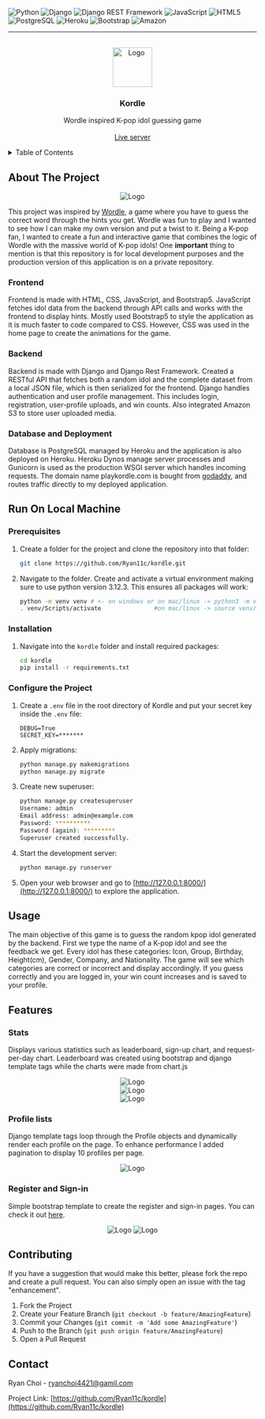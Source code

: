 <!-- Improved compatibility of back to top link: See: https://github.com/othneildrew/Best-README-Template/pull/73 -->
<a id="readme-top"></a>
![Python][python-url]
![Django][django-url]
![Django REST Framework][djangorest-url]
![JavaScript][js-url]
![HTML5][html-url]
![PostgreSQL][postgres-url]
![Heroku][heroku-url]
![Bootstrap][bootstrap-url]
![Amazon][amazon-url]

<hr/>

<!-- PROJECT LOGO -->
<br />
<div align="center">
    <img src="https://github.com/user-attachments/assets/9a6db567-c3e9-46d9-af35-362e246f9aae" alt="Logo" width="80" height="80">
    <h3 align="center">Kordle</h3>
    <p align="center">
        Wordle inspired K-pop idol guessing game
        <br />
        <br />
        <a href="https://www.playkordle.com/">Live server</a>
    </p>
</div>


<!-- TABLE OF CONTENTS -->
<details>
  <summary>Table of Contents</summary>
  <ol>
    <li>
      <a href="#about-the-project">About The Project</a>
      <ul>
        <li><a href="#frontend">Frontend</a></li>
        <li><a href="#backend">Backend</a></li>
        <li><a href="#database-and-deployment">Database and Deployment</a></li>
      </ul>
    </li>
    <li>
      <a href="#run-on-local-machine">Run On Local Machine</a>
      <ul>
        <li><a href="#prerequisites">Prerequisites</a></li>
        <li><a href="#installation">Installation</a></li>
        <li><a href="#configure-the-project">Configure the Project</a></li>
      </ul>
    </li>
    <li><a href="#usage">Usage</a></li>
    <li><a href="#features">Features</a></li>
    <li><a href="#contributing">Contributing</a></li>
    <li><a href="#contact">Contact</a></li>
  </ol>
</details>


<!-- ABOUT THE PROJECT -->
## About The Project

<div align="center">
  <img src="https://github.com/user-attachments/assets/7359efc2-3d0d-4252-8c16-d23b2911bd18" alt="Logo">
</div>

This project was inspired by <a href="https://www.nytimes.com/games/wordle/index.html">Wordle</a>, a game where you have to guess the correct word through the hints you get. Wordle was fun to play and I wanted to see how I can make my own version and put a twist to it. Being a K-pop fan, I wanted to create a fun and interactive game that combines the logic of Wordle with the massive world of K-pop idols! One <strong>important</strong> thing to mention is that this repository is for local development purposes and the production version of this application is on a private repository.

### Frontend
Frontend is made with HTML, CSS, JavaScript, and Bootstrap5. JavaScript fetches idol data from the backend through API calls and works with the frontend to display hints. Mostly used Bootstrap5 to style the application as it is much faster to code compared to CSS. However, CSS was used in the home page to create the animations for the game.

### Backend
Backend is made with Django and Django Rest Framework. Created a RESTful API that fetches both a random idol and the complete dataset from a local JSON file, which is then serialized for the frontend. Django handles authentication and user profile management. This includes login, registration, user-profile uploads, and win counts. Also integrated Amazon S3 to store user uploaded media.

### Database and Deployment
Database is PostgreSQL managed by Heroku and the application is also deployed on Heroku. Heroku Dynos manage server processes and Gunicorn is used as the production WSGI server which handles incoming requests. The domain name playkordle.com is bought from <a href="https://www.godaddy.com">godaddy</a>, and routes traffic directly to my deployed application.


<!-- GETTING STARTED -->
## Run On Local Machine
### Prerequisites

1. Create a folder for the project and clone the repository into that folder:
    
   ```bash
   git clone https://github.com/Ryan11c/kordle.git
   ```
2. Navigate to the folder. Create and activate a virtual environment making sure to use python version 3.12.3. This ensures all packages will work:
   
   ```bash
   python -m venv venv # <- on windows or on mac/linux -> python3 -m venv venv
   . venv/Scripts/activate               #on mac/linux -> source venv/bin/activate
   ```

### Installation

1. Navigate into the `kordle` folder and install required packages:

   ```bash
   cd kordle
   pip install -r requirements.txt
   ```
   
### Configure the Project

1. Create a `.env` file in the root directory of Kordle and put your secret key inside the `.env` file:
   ```
   DEBUG=True
   SECRET_KEY=*******
   ```
2. Apply migrations:

   ```bash
   python manage.py makemigrations
   python manage.py migrate
   ```
3. Create new superuser:

   ```bash
   python manage.py createsuperuser
   Username: admin
   Email address: admin@example.com
   Password: **********
   Password (again): *********
   Superuser created successfully.
   ```
4. Start the development server:

   ```bash
   python manage.py runserver
   ```
5. Open your web browser and go to [http://127.0.0.1:8000/](http://127.0.0.1:8000/) to explore the application.


<!-- USAGE -->
## Usage

The main objective of this game is to guess the random kpop idol generated by the backend. First we type the name of a K-pop idol and see the feedback we get. Every idol has these categories: Icon, Group, Birthday, Height(cm), Gender, Company, and Nationality. The game will see which categories are correct or incorrect and display accordingly. If you guess correctly and you are logged in, your win count increases and is saved to your profile.


<!-- Features -->
## Features

### Stats
Displays various statistics such as leaderboard, sign-up chart, and request-per-day chart. Leaderboard was created using bootstrap and django template tags while the charts were made from chart.js
<div align="center">
    <img src="https://github.com/user-attachments/assets/fc648cbd-1618-4021-bab7-f0a631ead2cc" alt="Logo">
</div>
<div align="center">
    <img src="https://github.com/user-attachments/assets/61f6c12d-95d0-4db4-bbd4-893b477f2abd" alt="Logo">
</div>
<div align="center">
    <img src="https://github.com/user-attachments/assets/c8e62dcd-5597-48ae-b052-c0bdcf15e7ae" alt="Logo">
</div>

### Profile lists
Django template tags loop through the Profile objects and dynamically render each profile on the page. To enhance performance I added pagination to display 10 profiles per page.
<div align="center">
    <img src="https://github.com/user-attachments/assets/95f1beed-6855-40b9-8c15-d8527ac92367" alt="Logo">
</div>

### Register and Sign-in
Simple bootstrap template to create the register and sign-in pages. You can check it out <a href="https://mdbootstrap.com/docs/standard/extended/login/">here</a>.
<div align="center">
    <img src="https://github.com/user-attachments/assets/8914584e-ede3-4977-8638-18eab70401be" alt="Logo">
    <img src="https://github.com/user-attachments/assets/852efe64-fdcc-443a-be77-01b729a19576" alt="Logo">
</div>


<!-- CONTRIBUTING -->
## Contributing

If you have a suggestion that would make this better, please fork the repo and create a pull request. You can also simply open an issue with the tag "enhancement".

1. Fork the Project
2. Create your Feature Branch (`git checkout -b feature/AmazingFeature`)
3. Commit your Changes (`git commit -m 'Add some AmazingFeature'`)
4. Push to the Branch (`git push origin feature/AmazingFeature`)
5. Open a Pull Request


<!-- CONTACT -->
## Contact

Ryan Choi - ryanchoi4421@gamil.com

Project Link: [https://github.com/Ryan11c/kordle](https://github.com/Ryan11c/kordle)

[python-url]: https://img.shields.io/badge/python-3670A0?style=for-the-badge&logo=python&logoColor=ffdd54
[django-url]: https://img.shields.io/badge/Django-092E20?style=for-the-badge&logo=django&logoColor=green
[djangorest-url]: https://img.shields.io/badge/django%20rest-ff1709?style=for-the-badge&logo=django&logoColor=white
[js-url]: https://img.shields.io/badge/JavaScript-323330?style=for-the-badge&logo=javascript&logoColor=F7DF1E
[html-url]: https://img.shields.io/badge/HTML5-E34F26?style=for-the-badge&logo=html5&logoColor=white
[postgres-url]: https://img.shields.io/badge/PostgreSQL-green?style=for-the-badge
[heroku-url]: https://img.shields.io/badge/Heroku-430098?style=for-the-badge&logo=heroku&logoColor=white
[bootstrap-url]: https://img.shields.io/badge/Bootstrap-563D7C?style=for-the-badge&logo=bootstrap&logoColor=white
[amazon-url]: https://img.shields.io/badge/Amazon_AWS-FF9900?style=for-the-badge&logo=amazonaws&logoColor=white
